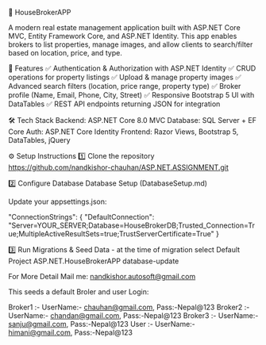 🏡 HouseBrokerAPP

A modern real estate management application built with ASP.NET Core MVC, Entity Framework Core, and ASP.NET Identity. This app enables brokers to list properties, manage images, and allow clients to search/filter based on location, price, and type.

🚀 Features
✅ Authentication & Authorization with ASP.NET Identity
✅ CRUD operations for property listings
✅ Upload & manage property images
✅ Advanced search filters (location, price range, property type)
✅ Broker profile (Name, Email, Phone, City, Street)
✅ Responsive Bootstrap 5 UI with DataTables
✅ REST API endpoints returning JSON for integration

🛠️ Tech Stack
Backend: ASP.NET Core 8.0 MVC
Database: SQL Server + EF Core
Auth: ASP.NET Core Identity
Frontend: Razor Views, Bootstrap 5, DataTables, jQuery

⚙️ Setup Instructions
1️⃣ Clone the repository
https://github.com/nandkishor-chauhan/ASP.NET.ASSIGNMENT.git

2️⃣ Configure Database
Database Setup (DatabaseSetup.md)


Update your appsettings.json:

"ConnectionStrings": {
  "DefaultConnection": "Server=YOUR_SERVER;Database=HouseBrokerDB;Trusted_Connection=True;MultipleActiveResultSets=true;TrustServerCertificate=True"
}

3️⃣ Run Migrations & Seed Data - at the time of migration select Default Project ASP.NET.HouseBrokerAPP
     database-update

For More  Detail Mail me: nandkishor.autosoft@gmail.com

This seeds a default Broler and user Login:

Broker1 :- UserName:- chauhan@gmail.com, Pass:-Nepal@123
Broker2 :- UserName:- chandan@gmail.com, Pass:-Nepal@123
Broker3 :- UserName:- sanju@gmail.com, Pass:-Nepal@123
User :- UserName:- himani@gmail.com, Pass:-Nepal@123
